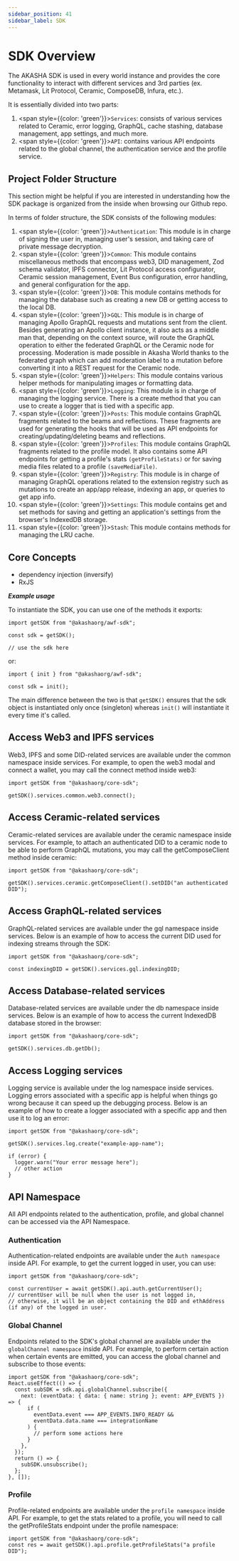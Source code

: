 ```yaml
---
sidebar_position: 41
sidebar_label: SDK
---
```


# SDK Overview

The AKASHA SDK is used in every world instance and provides the core functionality to interact with different services and 3rd parties (ex. Metamask, Lit Protocol, Ceramic, ComposeDB, Infura, etc.).

It is essentially divided into two parts:

1. <span style={{color: 'green'}}>`Services`</span>: consists of various services related to Ceramic, error logging, GraphQL, cache stashing, database management, app settings, and much more.
2. <span style={{color: 'green'}}>`API`</span>: contains various API endpoints related to the global channel, the authentication service and the profile service.

## Project Folder Structure

This section might be helpful if you are interested in understanding how the SDK package is organized from the inside when browsing our Github repo.

In terms of folder structure, the SDK consists of the following modules:

1. <span style={{color: 'green'}}>`Authentication`</span>: This module is in charge of signing the user in, managing user's session, and taking care of private message decryption.
2. <span style={{color: 'green'}}>`Common`</span>: This module contains miscellaneous methods that encompass web3, DID management, Zod schema validator, IPFS connector, Lit Protocol access configurator, Ceramic session management, Event Bus configuration, error handling, and general configuration for the app.
3. <span style={{color: 'green'}}>`DB`</span>: This module contains methods for managing the database such as creating a new DB or getting access to the local DB.
4. <span style={{color: 'green'}}>`GQL`</span>: This module is in charge of managing Apollo GraphQL requests and mutations sent from the client. Besides generating an Apollo client instance, it also acts as a middle man that, depending on the context source, will route the GraphQL operation to either the federated GraphQL or the Ceramic node for processing. Moderation is made possible in Akasha World thanks to the federated graph which can add moderation label to a mutation before converting it into a REST request for the Ceramic node.
5. <span style={{color: 'green'}}>`Helpers`</span>: This module contains various helper methods for manipulating images or formatting data.
6. <span style={{color: 'green'}}>`Logging`</span>: This module is in charge of managing the logging service. There is a create method that you can use to create a logger that is tied with a specific app.
7. <span style={{color: 'green'}}>`Posts`</span>: This module contains GraphQL fragments related to the beams and reflections. These fragments are used for generating the hooks that will be used as API endpoints for creating/updating/deleting beams and reflections.
8. <span style={{color: 'green'}}>`Profiles`</span>: This module contains GraphQL fragments related to the profile model. It also contains some API endpoints for getting a profile's stats `(getProfileStats)` or for saving media files related to a profile `(saveMediaFile)`.
9. <span style={{color: 'green'}}>`Registry`</span>: This module is in charge of managing GraphQL operations related to the extension registry such as mutations to create an app/app release, indexing an app, or queries to get app info.
10. <span style={{color: 'green'}}>`Settings`</span>: This module contains get and set methods for saving and getting an application's settings from the browser's IndexedDB storage.
11. <span style={{color: 'green'}}>`Stash`</span>: This module contains methods for managing the LRU cache.

## Core Concepts

- dependency injection (inversify)
- RxJS

**_Example usage_**

To instantiate the SDK, you can use one of the methods it exports:

```tsx title="./component-requiring-sdk.tsx"
import getSDK from "@akashaorg/awf-sdk";

const sdk = getSDK();

// use the sdk here
```

or:

```tsx
import { init } from "@akashaorg/awf-sdk";

const sdk = init();
```

The main difference between the two is that `getSDK()` ensures that the sdk object is instantiated only once (singleton) whereas `init()` will instantiate it every time it's called.

## Access Web3 and IPFS services

Web3, IPFS and some DID-related services are available under the common namespace inside services. For example, to open the web3 modal and connect a wallet, you may call the connect method inside web3:

```tsx
import getSDK from "@akashaorg/core-sdk";

getSDK().services.common.web3.connect();
```

## Access Ceramic-related services

Ceramic-related services are available under the ceramic namespace inside services. For example, to attach an authenticated DID to a ceramic node to be able to perform GraphQL mutations, you may call the getComposeClient method inside ceramic:

```tsx
import getSDK from "@akashaorg/core-sdk";

getSDK().services.ceramic.getComposeClient().setDID("an authenticated DID");
```

## Access GraphQL-related services

GraphQL-related services are available under the gql namespace inside services. Below is an example of how to access the current DID used for indexing streams through the SDK:

```tsx
import getSDK from "@akashaorg/core-sdk";

const indexingDID = getSDK().services.gql.indexingDID;
```

## Access Database-related services

Database-related services are available under the db namespace inside services. Below is an example of how to access the current IndexedDB database stored in the browser:

```tsx
import getSDK from "@akashaorg/core-sdk";

getSDK().services.db.getDb();
```

## Access Logging services

Logging service is available under the log namespace inside services. Logging errors associated with a specific app is helpful when things go wrong because it can speed up the debugging process. Below is an example of how to create a logger associated with a specific app and then use it to log an error:

```tsx
import getSDK from "@akashaorg/core-sdk";

getSDK().services.log.create("example-app-name");

if (error) {
  logger.warn("Your error message here");
  // other action
}
```

## API Namespace

All API endpoints related to the authentication, profile, and global channel can be accessed via the API Namespace.

### Authentication

Authentication-related endpoints are available under the `Auth namespace` inside API. For example, to get the current logged in user, you can use:

```tsx
import getSDK from "@akashaorg/core-sdk";

const currentUser = await getSDK().api.auth.getCurrentUser();
// currentUser will be null when the user is not logged in,
// otherwise, it will be an object containing the DID and ethAddress (if any) of the logged in user.
```

### Global Channel

Endpoints related to the SDK's global channel are available under the `globalChannel namespace` inside API. For example, to perform certain action when certain events are emitted, you can access the global channel and subscribe to those events:

```tsx
import getSDK from "@akashaorg/core-sdk";
React.useEffect(() => {
  const subSDK = sdk.api.globalChannel.subscribe({
    next: (eventData: { data: { name: string }; event: APP_EVENTS }) => {
      if (
        eventData.event === APP_EVENTS.INFO_READY &&
        eventData.data.name === integrationName
      ) {
        // perform some actions here
      }
    },
  });
  return () => {
    subSDK.unsubscribe();
  };
}, []);
```

### Profile

Profile-related endpoints are available under the `profile namespace` inside API. For example, to get the stats related to a profile, you will need to call the getProfileStats endpoint under the profile namespace:

```tsx
import getSDK from "@akashaorg/core-sdk";
const res = await getSDK().api.profile.getProfileStats("a profile DID");
```
